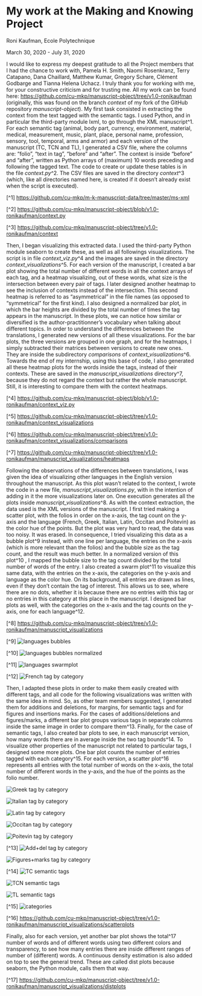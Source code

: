 # My work at the Making and Knowing Project

Roni Kaufman, Ecole Polytechnique

March 30, 2020 - July 31, 2020

I would like to express my deepest gratitude to all the Project
members that I had the chance to work with, Pamela H. Smith, Naomi
Rosenkranz, Terry Catapano, Dana Chaillard, Matthew Kumar, Gregory
Schare, Clément Godbarge and Tianna Helena Uchacz. I truly thank you
for working with me, for your constructive criticism and for trusting me.
All my work can be found here:
https://github.com/cu-mkp/manuscript-object/tree/v1.0-ronikaufman (originally, this was found on the branch _context_ of my fork of the
GitHub repository _manuscript-object_).
My first task consisted in extracting the context from the text
tagged with the semantic tags. I used Python, and in particular the
third-party module lxml, to go through the XML manuscript^1. For each
semantic tag (animal, body part, currency, environment, material,
medical, measurement, music, plant, place, personal name, profession,
sensory, tool, temporal, arms and armor) and each version of the
manuscript (TC, TCN and TL), I generated a CSV file, where the
columns are: “folio”, “text in tag”, “before” and “after”. The context is
inside “before” and “after”, written as Python arrays of (maximum) 10
words preceding and following the tagged text. The code to create or
update these tables is in the file _context.py_^2. The CSV files are saved in
the directory _context_^3 (which, like all directories named here, is created if
it doesn’t already exist when the script is executed).

[^1] https://github.com/cu-mkp/m-k-manuscript-data/tree/master/ms-xml

[^2] https://github.com/cu-mkp/manuscript-object/blob/v1.0-ronikaufman/context.py

[^3] https://github.com/cu-mkp/manuscript-object/tree/v1.0-ronikaufman/context


Then, I began visualizing this extracted data. I used the third-party
Python module seaborn to create these, as well as all followings
visualizations. The script is in file _context_viz.py_^4 and the images are
saved in the directory _context_visualizations_^5.
For each version of the manuscript, I created a bar plot showing
the total number of different words in all the context arrays of each tag,
and a heatmap visualizing, out of these words, what size is the
intersection between every pair of tags. I later designed another
heatmap to see the inclusion of contexts instead of the intersection. This
second heatmap is referred to as “asymmetrical” in the file names (as
opposed to “symmetrical” for the first kind). I also designed a normalized
bar plot, in which the bar heights are divided by the total number of times
the tag appears in the manuscript. In these plots, we can notice how
similar or diversified is the author-practitionner’s vocabulary when talking
about different topics.
In order to understand the differences between the translations, I
generated new versions of all these visualizations. For the bar plots, the
three versions are grouped in one graph, and for the heatmaps, I simply
subtracted their matrices between versions to create new ones. They are
inside the subdirectory _comparisons_ of _context_visualizations_^6.
Towards the end of my internship, using this base of code, I also
generated all these heatmap plots for the words inside the tags, instead
of their contexts. These are saved in the _manuscript_visualizations_
directory^7, because they do not regard the context but rather the whole
manuscript. Still, it is interesting to compare them with the context
heatmaps.

[^4] https://github.com/cu-mkp/manuscript-object/blob/v1.0-ronikaufman/context_viz.py

[^5] https://github.com/cu-mkp/manuscript-object/tree/v1.0-ronikaufman/context_visualizations

[^6] https://github.com/cu-mkp/manuscript-object/tree/v1.0-ronikaufman/context_visualizations/comparisons

[^7] https://github.com/cu-mkp/manuscript-object/tree/v1.0-ronikaufman/manuscript_visualizations/heatmaps


Following the observations of the differences between translations,
I was given the idea of visualizing other languages in the English version
throughout the manuscript. As this plot wasn’t related to the context, I
wrote the code in a new file, _manuscript_visualizations.py_, with in the
intention of adding in it the more visualizations later on. One execution
generates all the plots inside _manuscript_visualizations_^8. As with the
context extraction, the data used is the XML versions of the manuscript.
I first tried making a scatter plot, with the folios in order on the
x-axis, the tag count on the y-axis and the language (French, Greek,
Italian, Latin, Occitan and Poitevin) as the color hue of the points. But
the plot was very hard to read, the data was too noisy. It was erased. In
consequence, I tried visualizing this data as a bubble plot^9 instead, with
one line per language, the entries on the x-axis (which is more relevant
than the folios) and the bubble size as the tag count, and the result was
much better. In a normalized version of this plot^10 , I mapped the bubble
size to the tag count divided by the total number of words of the entry.
I also created a swarm plot^11 to visualize this same data, with the
entries on the x-axis, the categories on the y-axis and language as the
color hue. On its background, all entries are drawn as lines, even if they
don’t contain the tag of interest. This allows us to see, where there are
no dots, whether it is because there are no entries with this tag or no
entries in this category at this place in the manuscript. I designed bar
plots as well, with the categories on the x-axis and the tag counts on the
y-axis, one for each language^12.

[^8] https://github.com/cu-mkp/manuscript-object/tree/v1.0-ronikaufman/manuscript_visualizations

[^9] ![languages bubbles](https://github.com/cu-mkp/manuscript-object/blob/v1.0-ronikaufman/manuscript_visualizations/bubbleplots/languages_bubbles.png?raw=true)

[^10] ![languages bubbles normalized](https://github.com/cu-mkp/manuscript-object/blob/v1.0-ronikaufman/manuscript_visualizations/bubbleplots/languages_bubbles_normalized.png?raw=true)

[^11] ![languages swarmplot](https://github.com/cu-mkp/manuscript-object/blob/v1.0-ronikaufman/manuscript_visualizations/swarmplots/languages_swarmplot.png?raw=true)

[^12] ![French tag by category](https://github.com/cu-mkp/manuscript-object/blob/v1.0-ronikaufman/manuscript_visualizations/barplots/fr_tag_by_category_barplot.png?raw=true)


Then, I adapted these plots in order to make them easily created
with different tags, and all code for the following visualizations was
written with the same idea in mind. So, as other team members
suggested, I generated them for additions and deletions, for margins, for
semantic tags and for figures and insertions marks. For the cases of
additions/deletions and figures/marks, a different bar plot groups various
tags in separate columns inside the same image in order to compare
them^13. Finally, for the case of semantic tags, I also created bar plots to
see, in each manuscript version, how many words there are in average
inside the two tag bounds^14.
To visualize other properties of the manuscript not related to
particular tags, I designed some more plots. One bar plot counts the
number of entries tagged with each category^15. For each version, a
scatter plot^16 represents all entries with the total number of words on the
x-axis, the total number of different words in the y-axis, and the hue of
the points as the folio number.

![Greek tag by category](https://github.com/cu-mkp/manuscript-object/blob/v1.0-ronikaufman/manuscript_visualizations/barplots/el_tag_by_category_barplot.png?raw=true)

![Italian tag by category](https://github.com/cu-mkp/manuscript-object/blob/v1.0-ronikaufman/manuscript_visualizations/barplots/it_tag_by_category_barplot.png?raw=true)

![Latin tag by category](https://github.com/cu-mkp/manuscript-object/blob/v1.0-ronikaufman/manuscript_visualizations/barplots/la_tag_by_category_barplot.png?raw=true)

![Occitan tag by category](https://github.com/cu-mkp/manuscript-object/blob/v1.0-ronikaufman/manuscript_visualizations/barplots/oc_tag_by_category_barplot.png?raw=true)

![Poitevin tag by category](https://github.com/cu-mkp/manuscript-object/blob/v1.0-ronikaufman/manuscript_visualizations/barplots/po_tag_by_category_barplot.png?raw=true)


[^13] ![Add+del tag by category](https://github.com/cu-mkp/manuscript-object/blob/v1.0-ronikaufman/manuscript_visualizations/barplots/add_del_tag_by_category_barplot.png?raw=true)

![Figures+marks tag by category](https://github.com/cu-mkp/manuscript-object/blob/v1.0-ronikaufman/manuscript_visualizations/barplots/figures_marks_barplot.png?raw=true)

[^14] ![TC semantic tags](https://github.com/cu-mkp/manuscript-object/blob/v1.0-ronikaufman/manuscript_visualizations/barplots/tc_semantic_tags_size_barplot.png?raw=true)

![TCN semantic tags](https://github.com/cu-mkp/manuscript-object/blob/v1.0-ronikaufman/manuscript_visualizations/barplots/tcn_semantic_tags_size_barplot.png?raw=true)

![TL semantic tags](https://github.com/cu-mkp/manuscript-object/blob/v1.0-ronikaufman/manuscript_visualizations/barplots/tl_semantic_tags_size_barplot.png?raw=true)


[^15] ![categories](https://github.com/cu-mkp/manuscript-object/blob/v1.0-ronikaufman/manuscript_visualizations/barplots/categories_barplot.png?raw=true)

[^16] https://github.com/cu-mkp/manuscript-object/tree/v1.0-ronikaufman/manuscript_visualizations/scatterplots


Finally, also for each version, yet another bar plot shows the total^17
number of words and of different words using two different colors and
transparency, to see how many entries there are inside different ranges
of number of (different) words. A continuous density estimation is also
added on top to see the general trend. These are called dist plots
because seaborn, the Python module, calls them that way.

[^17] https://github.com/cu-mkp/manuscript-object/tree/v1.0-ronikaufman/manuscript_visualizations/distplots


